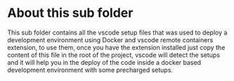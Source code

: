 # About this sub folder

This sub folder contains all the vscode setup files that was used to deploy a development environment using Docker and vscode remote containers extension, to use them, once you have the extension installed just copy the content of this file in the root of the project, vscode will detect the setups and it will help you in the deploy of the code inside a docker based development environment with some precharged setups.

<br>
